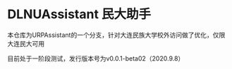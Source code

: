 # DLNUAssistant 民大助手
本仓库为URPAssistant的一个分支，针对大连民族大学校外访问做了优化，仅限大连民大可用

目前处于一阶段测试，发行版本号为v0.0.1-beta02（2020.9.8）
